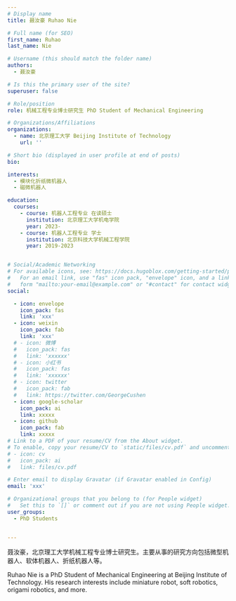 ```yaml
---
# Display name
title: 聂汝豪 Ruhao Nie

# Full name (for SEO)
first_name: Ruhao
last_name: Nie

# Username (this should match the folder name)
authors:
  - 聂汝豪

# Is this the primary user of the site?
superuser: false

# Role/position
role: 机械工程专业博士研究生 PhD Student of Mechanical Engineering

# Organizations/Affiliations
organizations:
  - name: 北京理工大学 Beijing Institute of Technology
    url: ''

# Short bio (displayed in user profile at end of posts)
bio: 

interests:
  - 模块化折纸微机器人
  - 磁微机器人

education:
  courses:
    - course: 机器人工程专业 在读硕士
      institution: 北京理工大学机电学院
      year: 2023-
    - course: 机器人工程专业 学士
      institution: 北京科技大学机械工程学院
      year: 2019-2023


# Social/Academic Networking
# For available icons, see: https://docs.hugoblox.com/getting-started/page-builder/#icons
#   For an email link, use "fas" icon pack, "envelope" icon, and a link in the
#   form "mailto:your-email@example.com" or "#contact" for contact widget.
social:

  - icon: envelope
    icon_pack: fas
    link: 'xxx'
  - icon: weixin
    icon_pack: fab
    link: 'xxx'
  # - icon: 微博
  #   icon_pack: fas
  #   link: 'xxxxxx'
  # - icon: 小红书
  #   icon_pack: fas
  #   link: 'xxxxxx'
  # - icon: twitter
  #   icon_pack: fab
  #   link: https://twitter.com/GeorgeCushen
  - icon: google-scholar
    icon_pack: ai
    link: xxxxx
  - icon: github
    icon_pack: fab
    link: xxxxx
# Link to a PDF of your resume/CV from the About widget.
# To enable, copy your resume/CV to `static/files/cv.pdf` and uncomment the lines below.
# - icon: cv
#   icon_pack: ai
#   link: files/cv.pdf

# Enter email to display Gravatar (if Gravatar enabled in Config)
email: 'xxx'

# Organizational groups that you belong to (for People widget)
#   Set this to `[]` or comment out if you are not using People widget.
user_groups:
  - PhD Students


---
```


聂汝豪，北京理工大学机械工程专业博士研究生。主要从事的研究方向包括微型机器人、软体机器人、折纸机器人等。

 Ruhao Nie is a PhD Student of Mechanical Engineering at Beijing Institute of Technology. His research interests include miniature robot, soft robotics, origami robotics, and more.





 

